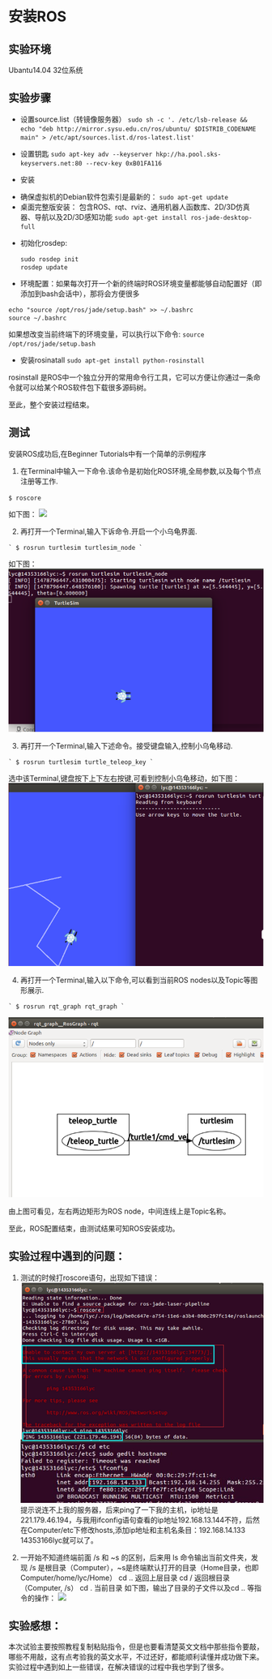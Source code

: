 # 安装ROS
## 实验环境 
  Ubantu14.04 32位系统
## 实验步骤
  * 设置source.list（转镜像服务器）
    ` sudo sh -c '. /etc/lsb-release && echo "deb http://mirror.sysu.edu.cn/ros/ubuntu/ $DISTRIB_CODENAME main" > /etc/apt/sources.list.d/ros-latest.list' `
  
  * 设置钥匙
    ` sudo apt-key adv --keyserver hkp://ha.pool.sks-keyservers.net:80 --recv-key 0xB01FA116 `
 
  * 安装
   - 确保虚拟机的Debian软件包索引是最新的：
    ` sudo apt-get update `
   - 桌面完整版安装： 包含ROS、rqt、rviz、通用机器人函数库、2D/3D仿真器、导航以及2D/3D感知功能
    ` sudo apt-get install ros-jade-desktop-full `
 
  * 初始化rosdep:
    
    ```
    sudo rosdep init
    rosdep update
    ```
  * 环境配置：如果每次打开一个新的终端时ROS环境变量都能够自动配置好（即添加到bash会话中），那将会方便很多
   
   ```
   echo "source /opt/ros/jade/setup.bash" >> ~/.bashrc
source ~/.bashrc
   ```
   如果想改变当前终端下的环境变量，可以执行以下命令:
   ` source /opt/ros/jade/setup.bash `

  * 安装rosinatall
    ` sudo apt-get install python-rosinstall `
   
   rosinstall 是ROS中一个独立分开的常用命令行工具，它可以方便让你通过一条命令就可以给某个ROS软件包下载很多源码树。 
 

  至此，整个安装过程结束。

## 测试
  安装ROS成功后,在Beginner Tutorials中有一个简单的示例程序
  1. 在Terminal中输入一下命令.该命令是初始化ROS环境,全局参数,以及每个节点注册等工作.
   
  ` $ roscore `
  
  如下图：
  ![](lab5_test1.png)
  
  2. 再打开一个Terminal,输入下诉命令.开启一个小乌龟界面.

    ` $ rosrun turtlesim turtlesim_node `
   
   如下图：
  ![](lab5_test2.png)
   
  3. 再打开一个Terminal,输入下述命令。接受键盘输入,控制小乌龟移动.

    ` $ rosrun turtlesim turtle_teleop_key `
   
   选中该Terminal,键盘按下上下左右按键,可看到控制小乌龟移动，如下图：
   ![](lab5_test3.png)

  4. 再打开一个Terminal,输入以下命令,可以看到当前ROS nodes以及Topic等图形展示.

    ` $ rosrun rqt_graph rqt_graph `
 
   ![](lab5_test4.png)
   
   由上图可看见，左右两边矩形为ROS node，中间连线上是Topic名称。
   
   至此，ROS配置结束，由测试结果可知ROS安装成功。
   

## 实验过程中遇到的问题：

  1. 测试的时候打roscore语句，出现如下错误：
  ![](lab5_error1.png)
  提示说连不上我的服务器，后来ping了一下我的主机，ip地址是221.179.46.194，与我用ifconfig语句查看的ip地址192.168.13.144不符，后然在Computer/etc下修改hosts,添加ip地址和主机名条目：192.168.14.133 14353166lyc就可以了。

  2. 一开始不知道终端前面 /s 和 ~s 的区别，后来用 ls 命令输出当前文件夹，发现 /s 是根目录（Computer），~s是终端默认打开的目录（Home目录，也即Computer/home/lyc/Home）
  cd .. 返回上层目录
  cd / 返回根目录（Computer, /s）
  cd . 当前目录
  如下图，输出了目录的子文件以及cd .. 等指令的操作：
  ![](lab5_error2.png)

## 实验感想：
   本次试验主要按照教程复制粘贴指令，但是也要看清楚英文文档中那些指令要敲，哪些不用敲，这有点考验我的英文水平，不过还好，都能顺利读懂并成功做下来。实验过程中遇到如上一些错误，在解决错误的过程中我也学到了很多。
